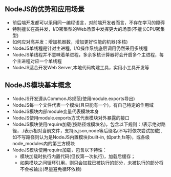 ## NodeJS的优势和应用场景
- 前后端开发都可以采用同一编程语言，对前端开发者而言，不存在学习的障碍
- 特别擅长在高并发，I/O密集型的Web场景中发挥更大的场景(不擅长CPU密集型)
- 如何应对高并发：增加机器数，增加更好性能的机器(多核)
- NodeJS单线程是针对主进程，I/O操作系统底层调用仍然采用多线程
- NodeJS单线程并不意味着单进程，多余多核计算器将会开启多个主进程，每个主进程对应一个单线程
- NodeJS适合开发Web Server,本地代码构建工具，实用小工具开发等
## NodeJS模块基本概念
- NodeJS开发遵从CommonJS规范(使用module.exports导出)
- NodeJS每一个文件代表一个模块(且只能有一个)，有自己特定的作用域
- NodeJS模块内部module变量代表模块本身
- NodeJS使用module.exports方式代表模块对外暴露的接口
- NodeJS模块使用require加载(按路径或模块名)，包含以下规则：/表示绝对路径，./表示相对当前文件，支持js,json,node等后缀名(不写将依次尝试加载),如不写路径则认为是NodeJS内置模块(built-in, 如path,fs等)，或各级node_modules内的第三方模块
- NodeJS模块使用require加载，包含以下特性：
	- 模块加载时执行内置代码(但仅第一次执行)，加载后缓存；
    - 如果模块之间循环引用，则只会加载已被执行的部分，未被执行的部分将不会被输出(尽量避免循环依赖)

